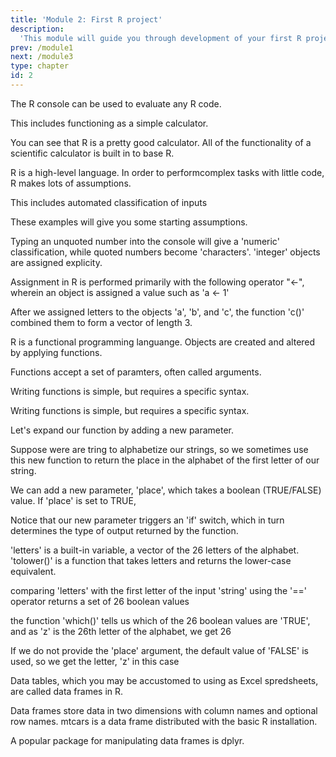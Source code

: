 ```yaml
---
title: 'Module 2: First R project'
description:
  'This module will guide you through development of your first R project'
prev: /module1
next: /module3
type: chapter
id: 2
---
```


<exercise id="0" title="Opening Rstudio" type="slides">

<slides source="chapter5_01_introduction_to_Rstudio">
</slides>

</exercise>

<exercise id="1" title="The R console">

The R console can be used to evaluate any R code.

This includes functioning as a simple calculator.

<codeblock id="02_01">
</codeblock>

You can see that R is a pretty good calculator. All of the functionality of a scientific calculator is built in to base R.

</exercise>

<exercise id="2" title="R classes">

R is a high-level language. In order to performcomplex tasks with little code, R makes lots of assumptions. 

This includes automated classification of inputs

<codeblock id="02_02">
</codeblock>

These examples will give you some starting assumptions. 

Typing an unquoted number into the console will give a 'numeric' classification, while quoted numbers become 'characters'. 'integer' objects are assigned explicity.

</exercise>

<exercise id="3" title="value assignment">

Assignment in R is performed primarily with the following operator "<-", wherein an object is assigned a value such as 'a <- 1'

<codeblock id="02_03">
</codeblock>

After we assigned letters to the objects 'a', 'b', and 'c', the function 'c()' combined them to form a vector of length 3.

</exercise>

<exercise id="4" title="R functions">

R is a functional programming languange. Objects are created and altered by applying functions.

Functions accept a set of paramters, often called arguments.

Writing functions is simple, but requires a specific syntax.

<codeblock id="02_04">
</codeblock>

Writing functions is simple, but requires a specific syntax.

</exercise>

<exercise id="4" title="R functions (cont)">

Let's expand our function by adding a new parameter.

Suppose were are tring to alphabetize our strings, so we sometimes use this new function to return the place in the alphabet of the first letter of our string.

We can add a new parameter, 'place', which takes a boolean (TRUE/FALSE) value. If 'place' is set to TRUE, 

<codeblock id="02_05">
</codeblock>

Notice that our new parameter triggers an 'if' switch, which in turn determines the type of output returned by the function.

'letters' is a built-in variable, a vector of the 26 letters of the alphabet. 'tolower()' is a function that takes letters and returns the lower-case equivalent.

comparing 'letters' with the first letter of the input 'string' using the '==' operator returns a set of 26 boolean values

the function 'which()' tells us which of the 26 boolean values are 'TRUE', and as 'z' is the 26th letter of the alphabet, we get 26

If we do not provide the 'place' argument, the default value of 'FALSE' is used, so we get the letter, 'z' in this case

</exercise>


<exercise id="17" title="A Data Frame">

Data tables, which you may be accustomed to using as Excel spredsheets, are called data frames in R.

Data frames store data in two dimensions with column names and optional row names. mtcars is a data frame distributed with the basic R installation.

A popular package for manipulating data frames is dplyr.

<codeblock id="02_17">
</codeblock>

</exercise>


